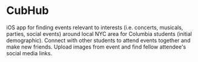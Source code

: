 # CubHub

iOS app for finding events relevant to interests (i.e. concerts, musicals, parties, social events) around local NYC area for Columbia students (initial demographic). Connect with other students to attend events together and make new friends. Upload images from event and find fellow attendee's social media links.
